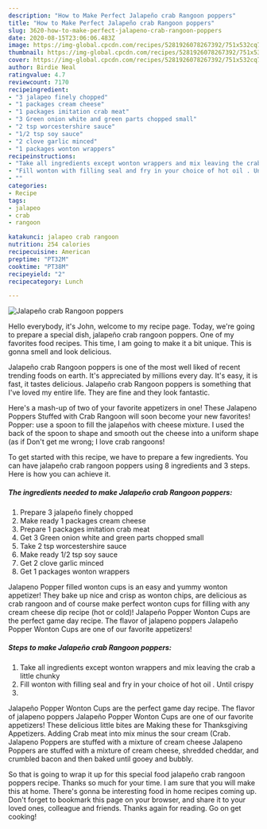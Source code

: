 ```yaml
---
description: "How to Make Perfect Jalapeño crab Rangoon poppers"
title: "How to Make Perfect Jalapeño crab Rangoon poppers"
slug: 3620-how-to-make-perfect-jalapeno-crab-rangoon-poppers
date: 2020-08-15T23:06:06.483Z
image: https://img-global.cpcdn.com/recipes/5281926078267392/751x532cq70/jalapeno-crab-rangoon-poppers-recipe-main-photo.jpg
thumbnail: https://img-global.cpcdn.com/recipes/5281926078267392/751x532cq70/jalapeno-crab-rangoon-poppers-recipe-main-photo.jpg
cover: https://img-global.cpcdn.com/recipes/5281926078267392/751x532cq70/jalapeno-crab-rangoon-poppers-recipe-main-photo.jpg
author: Birdie Neal
ratingvalue: 4.7
reviewcount: 7170
recipeingredient:
- "3 jalapeo finely chopped"
- "1 packages cream cheese"
- "1 packages imitation crab meat"
- "3 Green onion white and green parts chopped small"
- "2 tsp worcestershire sauce"
- "1/2 tsp soy sauce"
- "2 clove garlic minced"
- "1 packages wonton wrappers"
recipeinstructions:
- "Take all ingredients except wonton wrappers and mix leaving the crab a little chunky"
- "Fill wonton with filling seal and fry in your choice of hot oil . Until crispy"
- ""
categories:
- Recipe
tags:
- jalapeo
- crab
- rangoon

katakunci: jalapeo crab rangoon 
nutrition: 254 calories
recipecuisine: American
preptime: "PT32M"
cooktime: "PT38M"
recipeyield: "2"
recipecategory: Lunch

---
```



![Jalapeño crab Rangoon poppers](https://img-global.cpcdn.com/recipes/5281926078267392/751x532cq70/jalapeno-crab-rangoon-poppers-recipe-main-photo.jpg)

Hello everybody, it's John, welcome to my recipe page. Today, we're going to prepare a special dish, jalapeño crab rangoon poppers. One of my favorites food recipes. This time, I am going to make it a bit unique. This is gonna smell and look delicious.

Jalapeño crab Rangoon poppers is one of the most well liked of recent trending foods on earth. It's appreciated by millions every day. It's easy, it is fast, it tastes delicious. Jalapeño crab Rangoon poppers is something that I've loved my entire life. They are fine and they look fantastic.

Here&#39;s a mash-up of two of your favorite appetizers in one! These Jalapeno Poppers Stuffed with Crab Rangoon will soon become your new favorites! Popper: use a spoon to fill the jalapeños with cheese mixture. I used the back of the spoon to shape and smooth out the cheese into a uniform shape (as if Don&#39;t get me wrong; I love crab rangoons!


To get started with this recipe, we have to prepare a few ingredients. You can have jalapeño crab rangoon poppers using 8 ingredients and 3 steps. Here is how you can achieve it.

<!--inarticleads1-->

##### The ingredients needed to make Jalapeño crab Rangoon poppers:

1. Prepare 3 jalapeño finely chopped
1. Make ready 1 packages cream cheese
1. Prepare 1 packages imitation crab meat
1. Get 3 Green onion white and green parts chopped small
1. Take 2 tsp worcestershire sauce
1. Make ready 1/2 tsp soy sauce
1. Get 2 clove garlic minced
1. Get 1 packages wonton wrappers


Jalapeno Popper filled wonton cups is an easy and yummy wonton appetizer! They bake up nice and crisp as wonton chips, are delicious as crab rangoon and of course make perfect wonton cups for filling with any cream cheese dip recipe (hot or cold)! Jalapeño Popper Wonton Cups are the perfect game day recipe. The flavor of jalapeno poppers Jalapeño Popper Wonton Cups are one of our favorite appetizers! 

<!--inarticleads2-->

##### Steps to make Jalapeño crab Rangoon poppers:

1. Take all ingredients except wonton wrappers and mix leaving the crab a little chunky
1. Fill wonton with filling seal and fry in your choice of hot oil . Until crispy
1. 


Jalapeño Popper Wonton Cups are the perfect game day recipe. The flavor of jalapeno poppers Jalapeño Popper Wonton Cups are one of our favorite appetizers! These delicious little bites are Making these for Thanksgiving Appetizers. Adding Crab meat into mix minus the sour cream (Crab. Jalapeno Poppers are stuffed with a mixture of cream cheese Jalapeno Poppers are stuffed with a mixture of cream cheese, shredded cheddar, and crumbled bacon and then baked until gooey and bubbly. 

So that is going to wrap it up for this special food jalapeño crab rangoon poppers recipe. Thanks so much for your time. I am sure that you will make this at home. There's gonna be interesting food in home recipes coming up. Don't forget to bookmark this page on your browser, and share it to your loved ones, colleague and friends. Thanks again for reading. Go on get cooking!
